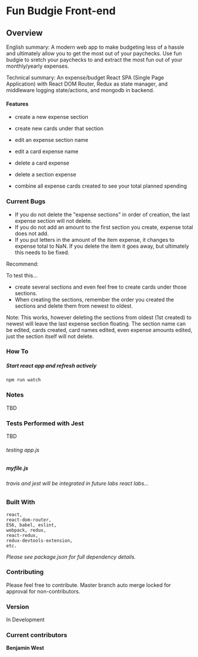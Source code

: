 # Fun Budgie Front-end

## Overview

English summary:
A modern web app to make budgeting less of a hassle and ultimately allow you to get the most out of your paychecks. Use fun budgie to sretch your paychecks to and extract the most fun out of your monthly/yearly expenses.

Technical summary:
An expense/budget React SPA (Single Page Application) with React DOM Router, Redux as state manager, and middleware logging state/actions, and mongodb in backend.

#### Features

* create a new expense section
* create new cards under that section

* edit an expense section name
* edit a card expense name

* delete a card expense
* delete a section expense

* combine all expense cards created to see your total planned spending

### Current Bugs

- If you do not delete the "expense sections" in order of creation, the last expense section will not delete.
- If you do not add an amount to the first section you create, expense total does not add.
- If you put letters in the amount of the item expense, it changes to expense total to NaN. If you delete the  item it goes away, but ultimately this needs to be fixed.

Recommend: 

To test this... 

* create several sections and even feel free to create cards under those sections. 
* When creating the sections, remember the order you created the sections and delete them from newest to oldest. 

Note: This works, however deleting the sections from oldest (1st created) to newest will leave the last expense section floating. The section name can be edited, cards created, card names edited, even expense amounts edited, just the section itself will not delete. 

### How To

##### Start react app and refresh actively

```
npm run watch
```

### Notes

TBD

### Tests Performed with Jest

TBD

###### testing app.js

##### myfile.js

###### travis and jest will be integrated in future labs react labs...

### Built With

```
react, 
react-dom-router, 
ES6, babel, eslint, 
webpack, redux, 
react-redux, 
redux-devtools-extension,
etc.
```

*Please see package.json for full dependency details.*

### Contributing

Please feel free to contribute. Master branch auto merge locked for approval for non-contributors.

### Version

In Development

### Current contributors 

**Benjamin West** 
